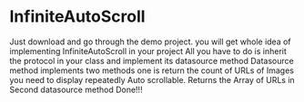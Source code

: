 # InfiniteAutoScroll
Just download and go through the demo project. you will get  whole idea of implementing InfiniteAutoScroll in your project
All you have to do is inherit the protocol in your class and implement its datasource method
Datasource method implements two methods one is return the count of URLs of Images you need to display repeatedly Auto scrollable.
Returns the Array of URLs in Second datasource method
Done!!!
